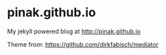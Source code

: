 pinak.github.io
===============

My jekyll powered blog at http://pinak.github.io

Theme from: https://github.com/dirkfabisch/mediator
